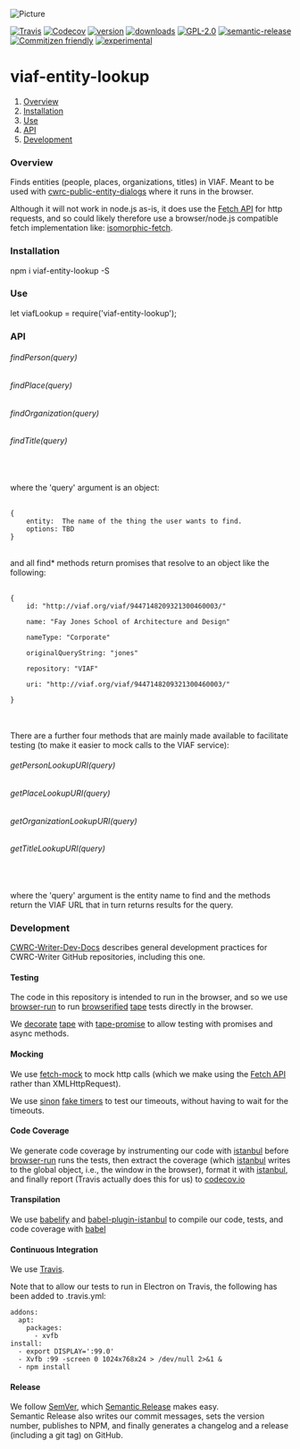 ![Picture](http://cwrc.ca/logos/CWRC_logos_2016_versions/CWRCLogo-Horz-FullColour.png)

[![Travis](https://img.shields.io/travis/cwrc/viaf-entity-lookup.svg)](https://travis-ci.org/cwrc/viaf-entity-lookup)
[![Codecov](https://img.shields.io/codecov/c/github/cwrc/viaf-entity-lookup.svg)](https://codecov.io/gh/cwrc/viaf-entity-lookup)
[![version](https://img.shields.io/npm/v/viaf-entity-lookup.svg)](http://npm.im/viaf-entity-lookup)
[![downloads](https://img.shields.io/npm/dm/viaf-entity-lookup.svg)](http://npm-stat.com/charts.html?package=viaf-entity-lookup&from=2015-08-01)
[![GPL-2.0](https://img.shields.io/npm/l/viaf-entity-lookup.svg)](http://opensource.org/licenses/GPL-2.0)
[![semantic-release](https://img.shields.io/badge/%20%20%F0%9F%93%A6%F0%9F%9A%80-semantic--release-e10079.svg)](https://github.com/semantic-release/semantic-release)
[![Commitizen friendly](https://img.shields.io/badge/commitizen-friendly-brightgreen.svg)](http://commitizen.github.io/cz-cli/)
[![experimental](http://badges.github.io/stability-badges/dist/experimental.svg)](http://github.com/badges/stability-badges)

# viaf-entity-lookup

1. [Overview](#overview)
1. [Installation](#installation)
1. [Use](#use)
1. [API](#api)
1. [Development](#development)

### Overview

Finds entities (people, places, organizations, titles) in VIAF.  Meant to be used with [cwrc-public-entity-dialogs](https://github.com/cwrc-public-entity-dialogs) where it runs in the browser.

Although it will not work in node.js as-is, it does use the [Fetch API](https://developer.mozilla.org/en-US/docs/Web/API/Fetch_API) for http requests, and so could likely therefore use a browser/node.js compatible fetch implementation like: [isomorphic-fetch](https://www.npmjs.com/package/isomorphic-fetch).

### Installation

npm i viaf-entity-lookup -S

### Use

let viafLookup = require('viaf-entity-lookup');

### API

###### findPerson(query)

###### findPlace(query)

###### findOrganization(query)  
  
###### findTitle(query)  

<br><br>
where the 'query' argument is an object:  
<br>  

```
{
    entity:  The name of the thing the user wants to find.
    options: TBD 
}
```

<br>
and all find* methods return promises that resolve to an object like the following:
<br><br>  

```
{
    id: "http://viaf.org/viaf/9447148209321300460003/"
    
    name: "Fay Jones School of Architecture and Design"
    
    nameType: "Corporate"
    
    originalQueryString: "jones"
    
    repository: "VIAF"
    
    uri: "http://viaf.org/viaf/9447148209321300460003/"
    
}
```
<br><br>
There are a further four methods that are mainly made available to facilitate testing (to make it easier to mock calls to the VIAF service):

###### getPersonLookupURI(query)

###### getPlaceLookupURI(query)

###### getOrganizationLookupURI(query)  
  
###### getTitleLookupURI(query) 

<br><br>
where the 'query' argument is the entity name to find and the methods return the VIAF URL that in turn returns results for the query.

### Development

[CWRC-Writer-Dev-Docs](https://github.com/jchartrand/CWRC-Writer-Dev-Docs) describes general development practices for CWRC-Writer GitHub repositories, including this one.

#### Testing

The code in this repository is intended to run in the browser, and so we use [browser-run](https://github.com/juliangruber/browser-run) to run [browserified](http://browserify.org) [tape](https://github.com/substack/tape) tests directly in the browser. 

We [decorate](https://en.wikipedia.org/wiki/Decorator_pattern) [tape](https://github.com/substack/tape) with [tape-promise](https://github.com/jprichardson/tape-promise) to allow testing with promises and async methods.  

#### Mocking

We use [fetch-mock](https://github.com/wheresrhys/fetch-mock) to mock http calls (which we make using the [Fetch API](https://developer.mozilla.org/en-US/docs/Web/API/Fetch_API) rather than XMLHttpRequest). 

We use [sinon](http://sinonjs.org) [fake timers](http://sinonjs.org/releases/v4.0.1/fake-timers/) to test our timeouts, without having to wait for the timeouts.

#### Code Coverage  

We generate code coverage by instrumenting our code with [istanbul](https://github.com/gotwarlost/istanbul) before [browser-run](https://github.com/juliangruber/browser-run) runs the tests, 
then extract the coverage (which [istanbul](https://github.com/gotwarlost/istanbul) writes to the global object, i.e., the window in the browser), format it with [istanbul](https://github.com/gotwarlost/istanbul), and finally report (Travis actually does this for us) to [codecov.io](codecov.io)

#### Transpilation

We use [babelify](https://github.com/babel/babelify) and [babel-plugin-istanbul](https://github.com/istanbuljs/babel-plugin-istanbul) to compile our code, tests, and code coverage with [babel](https://github.com/babel/babel)  

#### Continuous Integration

We use [Travis](https://travis-ci.org).

Note that to allow our tests to run in Electron on Travis, the following has been added to .travis.yml:

```
addons:
  apt:
    packages:
      - xvfb
install:
  - export DISPLAY=':99.0'
  - Xvfb :99 -screen 0 1024x768x24 > /dev/null 2>&1 &
  - npm install
```

#### Release

We follow [SemVer](http://semver.org), which [Semantic Release](https://github.com/semantic-release/semantic-release) makes easy.  
Semantic Release also writes our commit messages, sets the version number, publishes to NPM, and finally generates a changelog and a release (including a git tag) on GitHub.

